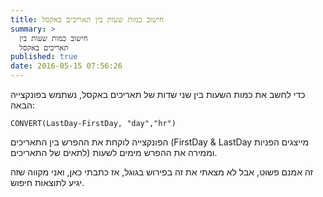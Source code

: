 ```yaml
---
title: חישוב כמות שעות בין תאריכים באקסל
summary: >
  חישוב כמות שעות בין
  תאריכים באקסל
published: true
date: 2016-05-15 07:56:26
---
```


<!-- wp:paragraph -->
<p>כדי לחשב את כמות השעות בין שני שדות של תאריכים באקסל, נשתמש בפונקצייה הבאה:</p>
<!-- /wp:paragraph -->
<!-- wp:paragraph {"direction":"ltr"} -->
<p dir="ltr"><code>CONVERT(LastDay-FirstDay, "day","hr")</code></p>
<!-- /wp:paragraph -->
<!-- wp:paragraph -->
<p>הפונקצייה לוקחת את ההפרש בין התאריכים (FirstDay &amp; LastDay מייצגים הפניות לתאים של התאריכים) וממירה את ההפרש מימים לשעות.</p>
<!-- /wp:paragraph -->
<!-- wp:paragraph -->
<p>זה אמנם פשוט, אבל לא מצאתי את זה בפירוש בגוגל, אז כתבתי כאן, ואני מקווה שזה יגיע לתוצאות חיפוש.</p>
<!-- /wp:paragraph -->
